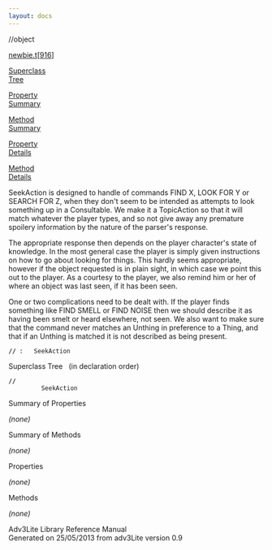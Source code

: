 ```yaml
---
layout: docs
---
```

<span class="title">//</span><span class="type">object</span>

[newbie.t](../file/newbie.t.html)\[[916](../source/newbie.t.html#916)\]

[Superclass  
Tree](#_SuperClassTree_)

[Property  
Summary](#_PropSummary_)

[Method  
Summary](#_MethodSummary_)

[Property  
Details](#_Properties_)

[Method  
Details](#_Methods_)

<div class="fdesc">

SeekAction is designed to handle of commands FIND X, LOOK FOR Y or
SEARCH FOR Z, when they don't seem to be intended as attempts to look
something up in a Consultable. We make it a TopicAction so that it will
match whatever the player types, and so not give away any premature
spoilery information by the nature of the parser's response.

The appropriate response then depends on the player character's state of
knowledge. In the most general case the player is simply given
instructions on how to go about looking for things. This hardly seems
appropriate, however if the object requested is in plain sight, in which
case we point this out to the player. As a courtesy to the player, we
also remind him or her of where an object was last seen, if it has been
seen.

One or two complications need to be dealt with. If the player finds
something like FIND SMELL or FIND NOISE then we should describe it as
having been smelt or heard elsewhere, not seen. We also want to make
sure that the command never matches an Unthing in preference to a Thing,
and that if an Unthing is matched it is not described as being present.

**`//`**` :   SeekAction`

</div>

<span id="_SuperClassTree_"></span>

<div class="mjhd">

<span class="hdln">Superclass Tree</span>   (in declaration order)

</div>

**`//`**  
`         SeekAction`  
<span id="_PropSummary_"></span>

<div class="mjhd">

<span class="hdln">Summary of Properties</span>  

</div>



*(none)* <span id="_MethodSummary_"></span>

<div class="mjhd">

<span class="hdln">Summary of Methods</span>  

</div>



*(none)* <span id="_Properties_"></span>

<div class="mjhd">

<span class="hdln">Properties</span>  

</div>

*(none)* <span id="_Methods_"></span>

<div class="mjhd">

<span class="hdln">Methods</span>  

</div>

*(none)*

<div class="ftr">

Adv3Lite Library Reference Manual  
Generated on 25/05/2013 from adv3Lite version 0.9

</div>
